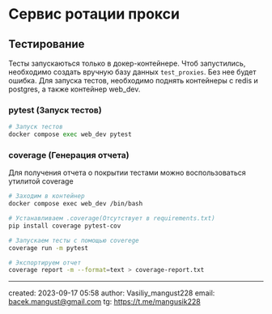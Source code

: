 # Сервис ротации прокси 

## 

## Тестирование 
Тесты запускаються только в докер-контейнере. Чтоб запустились, необходимо создать вручную базу данных `test_proxies`. Без нее будет ошибка. Для запуска тестов, необходимо поднять контейнеры с redis и postgres, а также контейнер web_dev.


### pytest (Запуск тестов)

```python 
# Запуск тестов
docker compose exec web_dev pytest 
```

### coverage (Генерация отчета)
Для получения отчета о покрытии тестами можно воспользоваться утилитой coverage
```bash
# Заходим в контейнер
docker compose exec web_dev /bin/bash 

# Устанавливаем .coverage(Отсутствует в requirements.txt)
pip install coverage pytest-cov

# Запускаем тесты с помощью coverege 
coverage run -m pytest 

# Экспортируем отчет
coverage report -m --format=text > coverage-report.txt
``` 





















---

created: 2023-09-17 05:58
author: Vasiliy_mangust228
email: <a href="mailto:bacek.mangust@gmail.com">bacek.mangust@gmail.com</a>
tg: https://t.me/mangusik228
